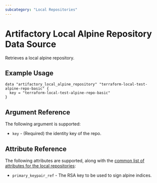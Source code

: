 ```yaml
---
subcategory: "Local Repositories"
---
```


# Artifactory Local Alpine Repository Data Source

Retrieves a local alpine repository.

## Example Usage

```hcl
data "artifactory_local_alpine_repository" "terraform-local-test-alpine-repo-basic" {
  key = "terraform-local-test-alpine-repo-basic"
}
```

## Argument Reference

The following argument is supported:

* `key` - (Required) the identity key of the repo.

## Attribute Reference

The following attributes are supported, along with the [common list of attributes for the local repositories](local.md):

* `primary_keypair_ref` - The RSA key to be used to sign alpine indices.
